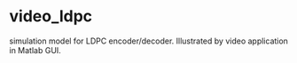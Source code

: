 # video_ldpc
simulation model for LDPC encoder/decoder. Illustrated by video application in Matlab GUI.
